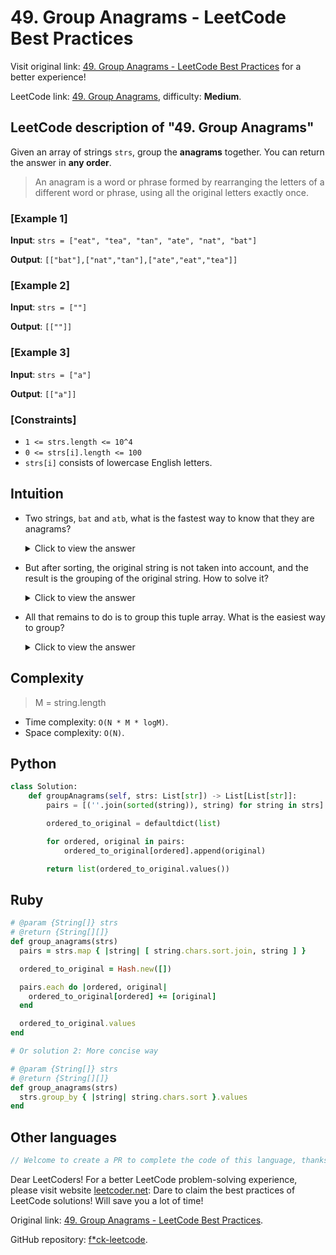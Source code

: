 # 49. Group Anagrams - LeetCode Best Practices

Visit original link: [49. Group Anagrams - LeetCode Best Practices](https://leetcoder.net/en/leetcode/49-group-anagrams) for a better experience!

LeetCode link: [49. Group Anagrams](https://leetcode.com/problems/group-anagrams), difficulty: **Medium**.

## LeetCode description of "49. Group Anagrams"

Given an array of strings `strs`, group the **anagrams** together. You can return the answer in **any order**.

> An anagram is a word or phrase formed by rearranging the letters of a different word or phrase, using all the original letters exactly once.

### [Example 1]

**Input**: `strs = ["eat", "tea", "tan", "ate", "nat", "bat"]`

**Output**: `[["bat"],["nat","tan"],["ate","eat","tea"]]`

### [Example 2]

**Input**: `strs = [""]`

**Output**: `[[""]]`

### [Example 3]

**Input**: `strs = ["a"]`

**Output**: `[["a"]]`

### [Constraints]

- `1 <= strs.length <= 10^4`
- `0 <= strs[i].length <= 100`
- `strs[i]` consists of lowercase English letters.

## Intuition

- Two strings, `bat` and `atb`, what is the fastest way to know that they are anagrams?

    <details><summary>Click to view the answer</summary><p>Sort each string in alphabetical order, and then compare the sorted strings. If they are equal, then they are anagrams.</p></details>

- But after sorting, the original string is not taken into account, and the result is the grouping of the original string. How to solve it?

    <details><summary>Click to view the answer</summary><p> Use tuples, that is, put the alphabetically sorted string and the original string in a tuple, like this: `("abt", "bat")`.</p></details>

- All that remains to do is to group this tuple array. What is the easiest way to group?

    <details><summary>Click to view the answer</summary><p> Use `Map`, `key` is the alphabetically sorted string, and value is the array of the original string.</p></details>

## Complexity

> M = string.length

- Time complexity: `O(N * M * logM)`.
- Space complexity: `O(N)`.

## Python

```python
class Solution:
    def groupAnagrams(self, strs: List[str]) -> List[List[str]]:
        pairs = [(''.join(sorted(string)), string) for string in strs]

        ordered_to_original = defaultdict(list)

        for ordered, original in pairs:
            ordered_to_original[ordered].append(original)

        return list(ordered_to_original.values())
```

## Ruby

```ruby
# @param {String[]} strs
# @return {String[][]}
def group_anagrams(strs)
  pairs = strs.map { |string| [ string.chars.sort.join, string ] }

  ordered_to_original = Hash.new([])

  pairs.each do |ordered, original|
    ordered_to_original[ordered] += [original]
  end

  ordered_to_original.values
end

# Or solution 2: More concise way

# @param {String[]} strs
# @return {String[][]}
def group_anagrams(strs)
  strs.group_by { |string| string.chars.sort }.values
end
```

## Other languages

```java
// Welcome to create a PR to complete the code of this language, thanks!
```

Dear LeetCoders! For a better LeetCode problem-solving experience, please visit website [leetcoder.net](https://leetcoder.net): Dare to claim the best practices of LeetCode solutions! Will save you a lot of time!

Original link: [49. Group Anagrams - LeetCode Best Practices](https://leetcoder.net/en/leetcode/49-group-anagrams).

GitHub repository: [f*ck-leetcode](https://github.com/fuck-leetcode/fuck-leetcode).

